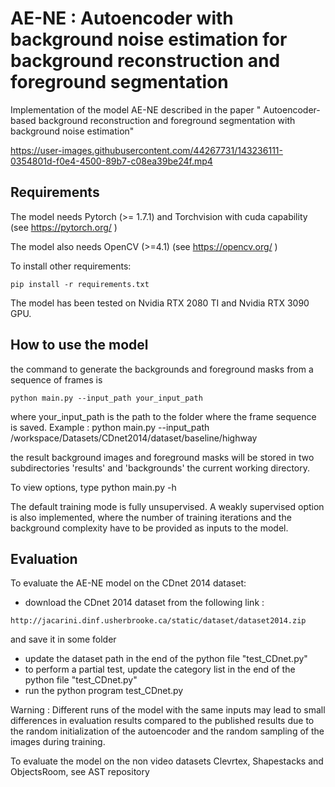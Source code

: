 
# AE-NE : Autoencoder with background noise estimation for background reconstruction and foreground segmentation 

Implementation of the model AE-NE described in the paper "
Autoencoder-based background reconstruction and foreground segmentation with background noise estimation"




https://user-images.githubusercontent.com/44267731/143236111-0354801d-f0e4-4500-89b7-c08ea39be24f.mp4



## Requirements

The model needs Pytorch (>= 1.7.1) and Torchvision with cuda capability (see https://pytorch.org/ )

The model also needs OpenCV (>=4.1) (see https://opencv.org/ )


To install other requirements:

```setup
pip install -r requirements.txt
```
The model has been tested on Nvidia RTX 2080 TI and Nvidia RTX 3090 GPU.

## How to use the model

the command to generate the backgrounds and foreground masks from a sequence of frames is 

```
python main.py --input_path your_input_path 
```

where your_input_path is the path to the folder where the frame sequence is saved.
Example : python main.py --input_path /workspace/Datasets/CDnet2014/dataset/baseline/highway

the result background images and foreground masks will be stored in two subdirectories 'results' and 'backgrounds' the current working directory.

To view options, type python main.py -h

The default training mode is fully unsupervised. A weakly supervised option is also implemented, where the number of training iterations and the background complexity have to be provided as inputs to the model.

## Evaluation

To evaluate the AE-NE model on the CDnet 2014 dataset: 

- download the CDnet 2014 dataset from the following link : 
```
http://jacarini.dinf.usherbrooke.ca/static/dataset/dataset2014.zip
```
and save it in some folder 

- update the dataset path in the end of the python file "test_CDnet.py"
- to perform a  partial test, update the category list in the end of the python file "test_CDnet.py"
- run the python program test_CDnet.py

Warning : Different runs of the model with the same inputs may lead to small differences in evaluation results compared to the published results  due to the random initialization of the autoencoder and the random sampling of the images during training.

To evaluate the model on the non video datasets Clevrtex, Shapestacks and ObjectsRoom, see AST repository






